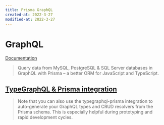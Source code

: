 ```yaml
---
title: Prisma GraphQL
created-at: 2022-3-27
modified-at: 2022-3-27
---
```

# GraphQL
[Documentation](https://www.prisma.io/graphql)
> Query data from MySQL, PostgreSQL & SQL Server databases in GraphQL with Prisma – a better ORM for JavaScript and TypeScript.

## [TypeGraphQL & Prisma integration](https://github.com/MichalLytek/typegraphql-prisma#readme)

> Note that you can also use the typegraphql-prisma integration to auto-generate your GraphQL types and CRUD resolvers from the Prisma schema. This is especially helpful during prototyping and rapid development cycles.
